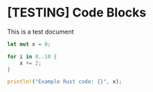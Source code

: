 # \[TESTING\] Code Blocks

This is a test document

```rust
let mut x = 0;

for i in 0..10 {
    x += 2;
}

println!("Example Rust code: {}", x);
```
